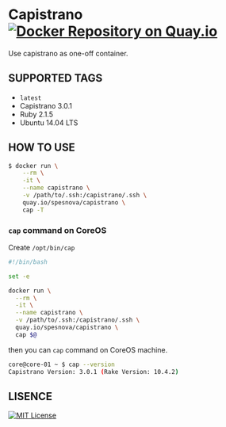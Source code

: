 # Capistrano [![Docker Repository on Quay.io](https://quay.io/repository/spesnova/capistrano/status "Docker Repository on Quay.io")](https://quay.io/repository/spesnova/capistrano)
Use capistrano as one-off container.

## SUPPORTED TAGS

* `latest`
 * Capistrano 3.0.1
 * Ruby 2.1.5
 * Ubuntu 14.04 LTS

## HOW TO USE

```bash
$ docker run \
    --rm \
    -it \
    --name capistrano \
    -v /path/to/.ssh:/capistrano/.ssh \
    quay.io/spesnova/capistrano \
    cap -T
```

### `cap` command on CoreOS
Create `/opt/bin/cap`

```bash
#!/bin/bash

set -e

docker run \
  --rm \
  -it \
  --name capistrano \
  -v /path/to/.ssh:/capistrano/.ssh \
  quay.io/spesnova/capistrano \
  cap $@
```

then you can `cap` command on CoreOS machine.

```bash
core@core-01 ~ $ cap --version
Capistrano Version: 3.0.1 (Rake Version: 10.4.2)
```

## LISENCE
[![MIT License](http://img.shields.io/badge/license-MIT-blue.svg?style=flat)](LICENSE)
